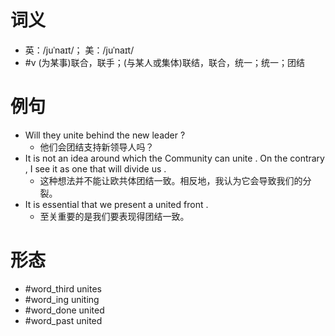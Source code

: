# 词义
- 英：/juˈnaɪt/； 美：/juˈnaɪt/
- #v (为某事)联合，联手；(与某人或集体)联结，联合，统一；统一；团结
# 例句
- Will they unite behind the new leader ?
	- 他们会团结支持新领导人吗？
- It is not an idea around which the Community can unite . On the contrary , I see it as one that will divide us .
	- 这种想法并不能让欧共体团结一致。相反地，我认为它会导致我们的分裂。
- It is essential that we present a united front .
	- 至关重要的是我们要表现得团结一致。
# 形态
- #word_third unites
- #word_ing uniting
- #word_done united
- #word_past united
